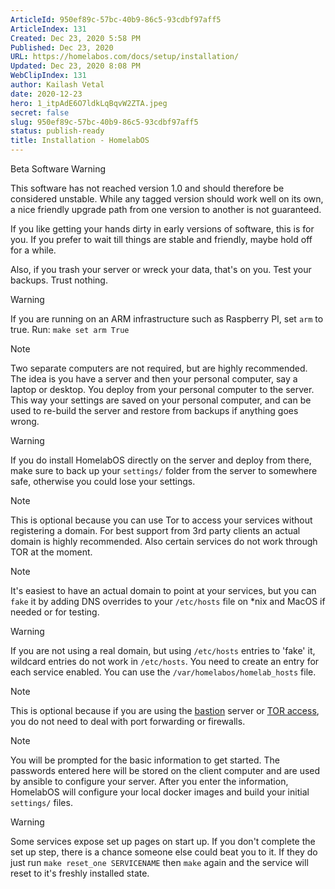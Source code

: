 ```yaml
---
ArticleId: 950ef89c-57bc-40b9-86c5-93cdbf97aff5
ArticleIndex: 131
Created: Dec 23, 2020 5:58 PM
Published: Dec 23, 2020
URL: https://homelabos.com/docs/setup/installation/
Updated: Dec 23, 2020 8:08 PM
WebClipIndex: 131
author: Kailash Vetal
date: 2020-12-23
hero: 1_itpAdE6O7ldkLqBqvW2ZTA.jpeg
secret: false
slug: 950ef89c-57bc-40b9-86c5-93cdbf97aff5
status: publish-ready
title: Installation - HomelabOS
---
```

Beta Software Warning

This software has not reached version 1.0 and should therefore be considered unstable. While any tagged version should work well on its own, a nice friendly upgrade path from one version to another is not guaranteed.

If you like getting your hands dirty in early versions of software, this is for you. If you prefer to wait till things are stable and friendly, maybe hold off for a while.

Also, if you trash your server or wreck your data, that's on you. Test your backups. Trust nothing.

Warning

If you are running on an ARM infrastructure such as Raspberry PI, set `arm` to true. Run: `make set arm True`

Note

Two separate computers are not required, but are highly recommended. The idea is you have a server and then your personal computer, say a laptop or desktop. You deploy from your personal computer to the server. This way your settings are saved on your personal computer, and can be used to re-build the server and restore from backups if anything goes wrong.

Warning

If you do install HomelabOS directly on the server and deploy from there, make sure to back up your `settings/` folder from the server to somewhere safe, otherwise you could lose your settings.

Note

This is optional because you can use Tor to access your services without registering a domain. For best support from 3rd party clients an actual domain is highly recommended. Also certain services do not work through TOR at the moment.

Note

It's easiest to have an actual domain to point at your services, but you can `fake` it by adding DNS overrides to your `/etc/hosts` file on *nix and MacOS if needed or for testing.

Warning

If you are not using a real domain, but using `/etc/hosts` entries to 'fake' it, wildcard entries do not work in `/etc/hosts`. You need to create an entry for each service enabled. You can use the `/var/homelabos/homelab_hosts` file.

Note

This is optional because if you are using the [bastion](https://homelabos.com/docs/setup/bastion/) server or [TOR access](https://homelabos.com/docs/setup/tor/), you do not need to deal with port forwarding or firewalls.

Note

You will be prompted for the basic information to get started. The passwords entered here will be stored on the client computer and are used by ansible to configure your server. After you enter the information, HomelabOS will configure your local docker images and build your initial `settings/` files.

Warning

Some services expose set up pages on start up. If you don't complete the set up step, there is a chance someone else could beat you to it. If they do just run `make reset_one SERVICENAME` then `make` again and the service will reset to it's freshly installed state.
